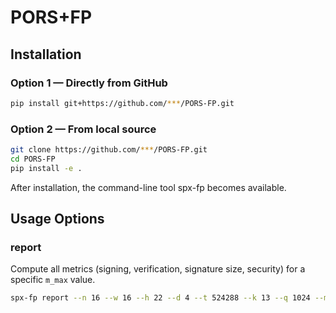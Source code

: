 # PORS+FP



## Installation

###  Option 1 — Directly from GitHub 

```bash
pip install git+https://github.com/***/PORS-FP.git
```
### Option 2 — From local source
```bash
git clone https://github.com/***/PORS-FP.git
cd PORS-FP
pip install -e .
```
After installation, the command-line tool spx-fp becomes available.



## Usage Options
### report
Compute all metrics (signing, verification, signature size, security) for a specific `m_max` value.
```bash
spx-fp report --n 16 --w 16 --h 22 --d 4 --t 524288 --k 13 --q 1024 --m-max 200
```
